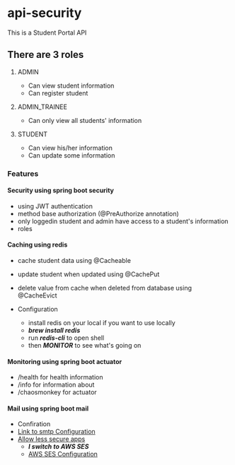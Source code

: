# api-security
This is a Student Portal API

## There are 3 roles
1. ADMIN
   * Can view student information
   * Can register student

2. ADMIN_TRAINEE
   * Can only view all students' information 
3. STUDENT
   * Can view his/her information
   * Can update some information
### Features
#### Security using spring boot security
* using JWT authentication
* method base authorization (@PreAuthorize annotation)
* only loggedin student and admin have access to a student's information
* roles
#### Caching using redis
* cache student data using @Cacheable
* update student when updated using @CachePut
* delete value from cache when deleted from database using @CacheEvict
    
* Configuration
  * install redis on your local if you want to use locally
  * ***brew install redis***
  * run ***redis-cli*** to open shell
  * then ***MONITOR*** to see what's going on
#### Monitoring using spring boot actuator
  * /health for health information
  * /info for information about
  * /chaosmonkey for actuator
#### Mail using spring boot mail
  * Confiration
  * [Link to smtp Configuration](https://www.jotform.com/help/392-how-to-use-your-gmail-account-as-your-email-sender-via-smtp/)
  * [Allow less secure apps](https://www.google.com/settings/security/lesssecureapps)
    * ***I switch to AWS SES***
    * [AWS SES Configuration](https://mmafrar.medium.com/sending-emails-in-spring-boot-with-amazon-ses-smtp-interface-185fc7ca3725)